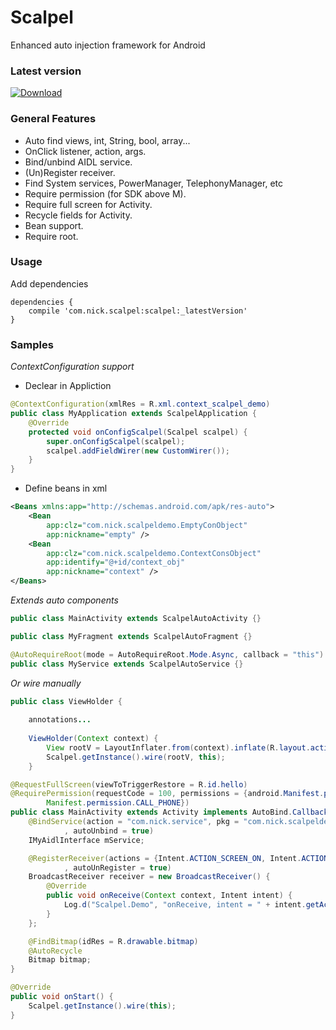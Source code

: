 # Scalpel
Enhanced auto injection framework for Android

### Latest version
[ ![Download](https://api.bintray.com/packages/nickandroid/maven/scalpel/images/download.svg) ](https://bintray.com/nickandroid/maven/scalpel/_latestVersion)

### General Features
- Auto find views, int, String, bool, array...
- OnClick listener, action, args.
- Bind/unbind AIDL service.
- (Un)Register receiver.
- Find System services, PowerManager, TelephonyManager, etc
- Require permission (for SDK above M).
- Require full screen for Activity.
- Recycle fields for Activity.
- Bean support.
- Require root.

### Usage

Add dependencies
```
dependencies {
    compile 'com.nick.scalpel:scalpel:_latestVersion'
}
```

### Samples

*ContextConfiguration support*

*  Declear in Appliction
``` java
@ContextConfiguration(xmlRes = R.xml.context_scalpel_demo)
public class MyApplication extends ScalpelApplication {
    @Override
    protected void onConfigScalpel(Scalpel scalpel) {
        super.onConfigScalpel(scalpel);
        scalpel.addFieldWirer(new CustomWirer());
    }
}
```
*  Define beans in xml
``` Xml
<Beans xmlns:app="http://schemas.android.com/apk/res-auto">
    <Bean
        app:clz="com.nick.scalpeldemo.EmptyConObject"
        app:nickname="empty" />
    <Bean
        app:clz="com.nick.scalpeldemo.ContextConsObject"
        app:identify="@+id/context_obj"
        app:nickname="context" />
</Beans>
```

*Extends auto components*
``` java
public class MainActivity extends ScalpelAutoActivity {}
```
``` java
public class MyFragment extends ScalpelAutoFragment {}
```
``` java
@AutoRequireRoot(mode = AutoRequireRoot.Mode.Async, callback = "this")
public class MyService extends ScalpelAutoService {}
```

*Or wire manually*
``` java
public class ViewHolder {
    
    annotations...
    
    ViewHolder(Context context) {
        View rootV = LayoutInflater.from(context).inflate(R.layout.activity_main, null);
        Scalpel.getInstance().wire(rootV, this);
    }
```

``` java
@RequestFullScreen(viewToTriggerRestore = R.id.hello)
@RequirePermission(requestCode = 100, permissions = {android.Manifest.permission.READ_EXTERNAL_STORAGE,
        Manifest.permission.CALL_PHONE})
public class MainActivity extends Activity implements AutoBind.Callback {
    @BindService(action = "com.nick.service", pkg = "com.nick.scalpeldemo", callback = "this"
            , autoUnbind = true)
    IMyAidlInterface mService;

    @RegisterReceiver(actions = {Intent.ACTION_SCREEN_ON, Intent.ACTION_SCREEN_OFF, "com.nick.service.bind"}
            , autoUnRegister = true)
    BroadcastReceiver receiver = new BroadcastReceiver() {
        @Override
        public void onReceive(Context context, Intent intent) {
            Log.d("Scalpel.Demo", "onReceive, intent = " + intent.getAction());
        }
    };

    @FindBitmap(idRes = R.drawable.bitmap)
    @AutoRecycle
    Bitmap bitmap;
}

@Override
public void onStart() {
    Scalpel.getInstance().wire(this);
}
```

